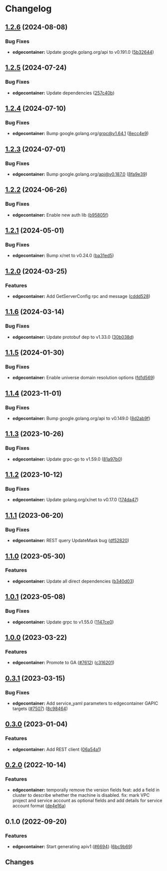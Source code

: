 # Changelog


## [1.2.6](https://github.com/googleapis/google-cloud-go/compare/edgecontainer/v1.2.5...edgecontainer/v1.2.6) (2024-08-08)


### Bug Fixes

* **edgecontainer:** Update google.golang.org/api to v0.191.0 ([5b32644](https://github.com/googleapis/google-cloud-go/commit/5b32644eb82eb6bd6021f80b4fad471c60fb9d73))

## [1.2.5](https://github.com/googleapis/google-cloud-go/compare/edgecontainer/v1.2.4...edgecontainer/v1.2.5) (2024-07-24)


### Bug Fixes

* **edgecontainer:** Update dependencies ([257c40b](https://github.com/googleapis/google-cloud-go/commit/257c40bd6d7e59730017cf32bda8823d7a232758))

## [1.2.4](https://github.com/googleapis/google-cloud-go/compare/edgecontainer/v1.2.3...edgecontainer/v1.2.4) (2024-07-10)


### Bug Fixes

* **edgecontainer:** Bump google.golang.org/grpc@v1.64.1 ([8ecc4e9](https://github.com/googleapis/google-cloud-go/commit/8ecc4e9622e5bbe9b90384d5848ab816027226c5))

## [1.2.3](https://github.com/googleapis/google-cloud-go/compare/edgecontainer/v1.2.2...edgecontainer/v1.2.3) (2024-07-01)


### Bug Fixes

* **edgecontainer:** Bump google.golang.org/api@v0.187.0 ([8fa9e39](https://github.com/googleapis/google-cloud-go/commit/8fa9e398e512fd8533fd49060371e61b5725a85b))

## [1.2.2](https://github.com/googleapis/google-cloud-go/compare/edgecontainer/v1.2.1...edgecontainer/v1.2.2) (2024-06-26)


### Bug Fixes

* **edgecontainer:** Enable new auth lib ([b95805f](https://github.com/googleapis/google-cloud-go/commit/b95805f4c87d3e8d10ea23bd7a2d68d7a4157568))

## [1.2.1](https://github.com/googleapis/google-cloud-go/compare/edgecontainer/v1.2.0...edgecontainer/v1.2.1) (2024-05-01)


### Bug Fixes

* **edgecontainer:** Bump x/net to v0.24.0 ([ba31ed5](https://github.com/googleapis/google-cloud-go/commit/ba31ed5fda2c9664f2e1cf972469295e63deb5b4))

## [1.2.0](https://github.com/googleapis/google-cloud-go/compare/edgecontainer/v1.1.6...edgecontainer/v1.2.0) (2024-03-25)


### Features

* **edgecontainer:** Add GetServerConfig rpc and message ([cddd528](https://github.com/googleapis/google-cloud-go/commit/cddd528a02edae10dde8ba2529922565ef27c418))

## [1.1.6](https://github.com/googleapis/google-cloud-go/compare/edgecontainer/v1.1.5...edgecontainer/v1.1.6) (2024-03-14)


### Bug Fixes

* **edgecontainer:** Update protobuf dep to v1.33.0 ([30b038d](https://github.com/googleapis/google-cloud-go/commit/30b038d8cac0b8cd5dd4761c87f3f298760dd33a))

## [1.1.5](https://github.com/googleapis/google-cloud-go/compare/edgecontainer/v1.1.4...edgecontainer/v1.1.5) (2024-01-30)


### Bug Fixes

* **edgecontainer:** Enable universe domain resolution options ([fd1d569](https://github.com/googleapis/google-cloud-go/commit/fd1d56930fa8a747be35a224611f4797b8aeb698))

## [1.1.4](https://github.com/googleapis/google-cloud-go/compare/edgecontainer/v1.1.3...edgecontainer/v1.1.4) (2023-11-01)


### Bug Fixes

* **edgecontainer:** Bump google.golang.org/api to v0.149.0 ([8d2ab9f](https://github.com/googleapis/google-cloud-go/commit/8d2ab9f320a86c1c0fab90513fc05861561d0880))

## [1.1.3](https://github.com/googleapis/google-cloud-go/compare/edgecontainer/v1.1.2...edgecontainer/v1.1.3) (2023-10-26)


### Bug Fixes

* **edgecontainer:** Update grpc-go to v1.59.0 ([81a97b0](https://github.com/googleapis/google-cloud-go/commit/81a97b06cb28b25432e4ece595c55a9857e960b7))

## [1.1.2](https://github.com/googleapis/google-cloud-go/compare/edgecontainer/v1.1.1...edgecontainer/v1.1.2) (2023-10-12)


### Bug Fixes

* **edgecontainer:** Update golang.org/x/net to v0.17.0 ([174da47](https://github.com/googleapis/google-cloud-go/commit/174da47254fefb12921bbfc65b7829a453af6f5d))

## [1.1.1](https://github.com/googleapis/google-cloud-go/compare/edgecontainer/v1.1.0...edgecontainer/v1.1.1) (2023-06-20)


### Bug Fixes

* **edgecontainer:** REST query UpdateMask bug ([df52820](https://github.com/googleapis/google-cloud-go/commit/df52820b0e7721954809a8aa8700b93c5662dc9b))

## [1.1.0](https://github.com/googleapis/google-cloud-go/compare/edgecontainer/v1.0.1...edgecontainer/v1.1.0) (2023-05-30)


### Features

* **edgecontainer:** Update all direct dependencies ([b340d03](https://github.com/googleapis/google-cloud-go/commit/b340d030f2b52a4ce48846ce63984b28583abde6))

## [1.0.1](https://github.com/googleapis/google-cloud-go/compare/edgecontainer/v1.0.0...edgecontainer/v1.0.1) (2023-05-08)


### Bug Fixes

* **edgecontainer:** Update grpc to v1.55.0 ([1147ce0](https://github.com/googleapis/google-cloud-go/commit/1147ce02a990276ca4f8ab7a1ab65c14da4450ef))

## [1.0.0](https://github.com/googleapis/google-cloud-go/compare/edgecontainer/v0.3.1...edgecontainer/v1.0.0) (2023-03-22)


### Features

* **edgecontainer:** Promote to GA ([#7612](https://github.com/googleapis/google-cloud-go/issues/7612)) ([c316201](https://github.com/googleapis/google-cloud-go/commit/c316201b9e049641c7510a886570f0cf1688bdf9))

## [0.3.1](https://github.com/googleapis/google-cloud-go/compare/edgecontainer/v0.3.0...edgecontainer/v0.3.1) (2023-03-15)


### Bug Fixes

* **edgecontainer:** Add service_yaml parameters to edgecontainer GAPIC targets ([#7507](https://github.com/googleapis/google-cloud-go/issues/7507)) ([8c98464](https://github.com/googleapis/google-cloud-go/commit/8c9846414f57620db198bad863cca38529d39e9e))

## [0.3.0](https://github.com/googleapis/google-cloud-go/compare/edgecontainer/v0.2.0...edgecontainer/v0.3.0) (2023-01-04)


### Features

* **edgecontainer:** Add REST client ([06a54a1](https://github.com/googleapis/google-cloud-go/commit/06a54a16a5866cce966547c51e203b9e09a25bc0))

## [0.2.0](https://github.com/googleapis/google-cloud-go/compare/edgecontainer/v0.1.0...edgecontainer/v0.2.0) (2022-10-14)


### Features

* **edgecontainer:** temporally remove the version fields feat: add a field in cluster to describe whether the machine is disabled. fix: mark VPC project and service account as optional fields and add details for service account format ([de4e16a](https://github.com/googleapis/google-cloud-go/commit/de4e16a498354ea7271f5b396f7cb2bb430052aa))

## 0.1.0 (2022-09-20)


### Features

* **edgecontainer:** Start generating apiv1 ([#6694](https://github.com/googleapis/google-cloud-go/issues/6694)) ([6bc9b69](https://github.com/googleapis/google-cloud-go/commit/6bc9b69ca4dd910a9801f07bbc2b8abfdabe8628))

## Changes
